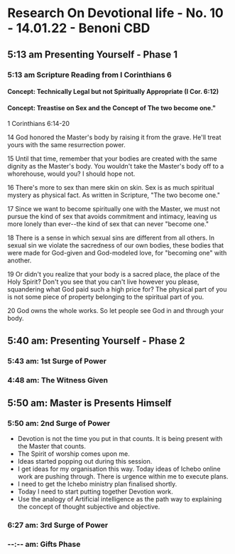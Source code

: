 # Research On Devotional life - No. 10 - 14.01.22 - Benoni CBD

## 5:13 am Presenting Yourself - Phase 1

### 5:13 am Scripture Reading from I Corinthians 6

#### Concept: Technically Legal but not Spiritually Appropriate (I Cor. 6:12)

#### Concept: Treastise on Sex and the Concept of The two become one."

1 Corinthians 6:14-20

14  God honored the Master's body by raising it from the grave. He'll treat yours with the same resurrection power.

15  Until that time, remember that your bodies are created with the same dignity as the Master's body. You wouldn't take the Master's body off to a whorehouse, would you? I should hope not.

16  There's more to sex than mere skin on skin. Sex is as much spiritual mystery as physical fact. As written in Scripture, "The two become one."

17  Since we want to become spiritually one with the Master, we must not pursue the kind of sex that avoids commitment and intimacy, leaving us more lonely than ever--the kind of sex that can never "become one."

18  There is a sense in which sexual sins are different from all others. In sexual sin we violate the sacredness of our own bodies, these bodies that were made for God-given and God-modeled love, for "becoming one" with another.

19  Or didn't you realize that your body is a sacred place, the place of the Holy Spirit? Don't you see that you can't live however you please, squandering what God paid such a high price for? The physical part of you is not some piece of property belonging to the spiritual part of you.

20  God owns the whole works. So let people see God in and through your body.

## 5:40 am: Presenting Yourself - Phase 2

### 5:43 am: 1st Surge of Power

### 4:48 am: The Witness Given

## 5:50 am: Master is Presents Himself

### 5:50 am: 2nd Surge of Power

* Devotion is not the time you put in that counts. It is being present with the Master that counts.
* The Spirit of worship comes upon me.
* Ideas started popping out during this session.
* I get ideas for my organisation this way. Today ideas of Ichebo online work are pushing through. There is urgence within me to execute plans.
* I need to get the Ichebo ministry plan finalised shortly.
* Today I need to start putting together Devotion work.
* Use the analogy of Artificial intelligence as the path way to explaining the concept of thought subjective and objective.

### 6:27 am: 3rd Surge of Power

### --:-- am: Gifts Phase